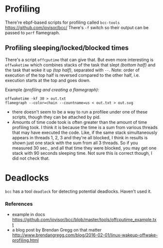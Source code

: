 # Profiling

There're ebpf-based scripts for profiling called `bcc-tools` https://github.com/iovisor/bcc/ There's `-f` switch so their output can be passed to `perf` flamegraph.

## Profiling sleeping/locked/blocked times

There's a script `offcputime` that can give that. But even more interesting is `offwaketime` which combines stacks of the task that slept *(bottom half)* and the task that woke it up *(top half)*, separated with `--`. Note: order of execution of the top half is reversed compared to the other half, i.e. execution starts at the top and goes down.

Example *(profiling and creating a flamegraph)*:

```
offwaketime -kf 30 > out.txt
flamegraph --color=chain --countname=us < out.txt > out.svg
```

* there doesn't seem to be a way to run a profilee under one of these scripts, though they can be attached by pid.
* Amounts of time code took is often greater than the amount of time profiling took. I think it is because the time is a sum from various threads that may have executed the code. Like, if the same stack simultaneously appears in threads 1, 2, 3 and they're all blocked, I think in results is shown just one stack with the sum from all 3 threads. So if you measured 30 sec., and all that time they were blocked, you may get one stack with 90 seconds sleeping time.
  Not sure this is correct though, I did not check that.

# Deadlocks

`bcc` has a tool `deadlock` for detecting potential deadlocks. Haven't used it.

### References

* example in docs https://github.com/iovisor/bcc/blob/master/tools/offcputime_example.txt
* a blog post by Brendan Gregg on that matter http://www.brendangregg.com/blog/2016-02-01/linux-wakeup-offwake-profiling.html
